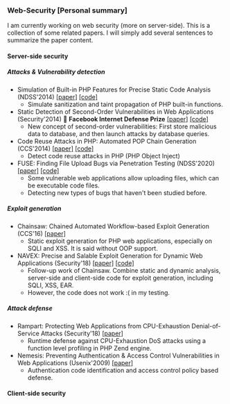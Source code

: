 ### Web-Security [Personal summary]

I am currently working on web security (more on server-side). This is a collection of some related papers. I will simply add several sentences to summarize the paper content.

#### Server-side security
##### Attacks & Vulnerability detection
- Simulation of Built-in PHP Features for Precise Static Code Analysis (NDSS'2014) [[paper]](https://www.ndss-symposium.org/ndss2014/programme/simulation-built-php-features-precise-static-code-analysis/) [[code]](https://github.com/robocoder/rips-scanner)
    - Simulate sanitization and taint propagation of PHP built-in functions.
- Static Detection of Second-Order Vulnerabilities in Web Applications (Security'2014) :star2: **Facebook Internet Defense Prize** [[paper]](https://www.usenix.org/conference/usenixsecurity14/technical-sessions/presentation/dahse) [[code]](https://github.com/robocoder/rips-scanner)
    - New concept of second-order vulnerabilities: First store malicious data to database, and then launch attacks by database queries.
- Code Reuse Attacks in PHP: Automated POP Chain Generation (CCS'2014) [[paper]](https://dl.acm.org/doi/10.1145/2660267.2660363) [[code]](https://github.com/robocoder/rips-scanner)
    - Detect code reuse attacks in PHP (PHP Object Inject)
- FUSE: Finding File Upload Bugs via Penetration Testing (NDSS'2020) [[paper]](https://www.ndss-symposium.org/ndss-paper/fuse-finding-file-upload-bugs-via-penetration-testing/) [[code]](https://github.com/WSP-LAB/FUSE)
    - Some vulnerable web applications allow uploading files, which can be executable code files.
    - Detecting new types of bugs that haven't been studied before. 

##### Exploit generation
- Chainsaw: Chained Automated Workflow-based Exploit Generation (CCS'16) [[paper]](https://dl.acm.org/doi/10.1145/2976749.2978380)
    - Static exploit generation for PHP web applications, especially on SQLI and XSS. It is said without OOP support.
- NAVEX: Precise and Salable Exploit Generation for Dynamic Web Applications (Security'18) [[paper]](https://www.usenix.org/conference/usenixsecurity18/presentation/alhuzali) [[code]](https://github.com/aalhuz/navex)
    - Follow-up work of Chainsaw. Combine static and dynamic analysis, server-side and client-side code for exploit generation, including SQLI, XSS, EAR.
    - However, the code does not work :( in my testing.

##### Attack defense
- Rampart: Protecting Web Applications from CPU-Exhaustion Denial-of-Service Attacks (Security'18) [[paper]](https://www.usenix.org/conference/usenixsecurity18/presentation/meng)
  - Runtime defense against CPU-Exhaustion DoS attacks using a function level profiling in PHP Zend engine.
- Nemesis: Preventing Authentication & Access Control Vulnerabilities in Web Applications (Usenix'2009) [[paper]](https://people.csail.mit.edu/nickolai/papers/dalton-nemesis.pdf)
    - Authentication code identification and access control policy based defense.


#### Client-side security

